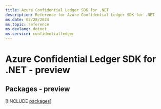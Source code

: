 ```yaml
---
title: Azure Confidential Ledger SDK for .NET
description: Reference for Azure Confidential Ledger SDK for .NET
ms.date: 02/28/2024
ms.topic: reference
ms.devlang: dotnet
ms.service: confidentialledger
---
```

# Azure Confidential Ledger SDK for .NET - preview
## Packages - preview
[!INCLUDE [packages](confidential-ledger-index.md)]